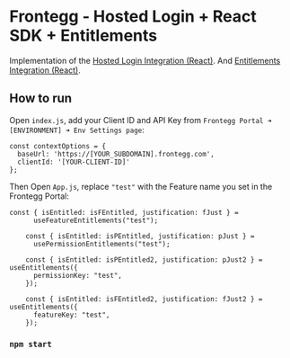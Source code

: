 # Frontegg - Hosted Login + React SDK + Entitlements

Implementation of the [Hosted Login Integration (React)](https://docs.frontegg.com/docs/react-hosted-login-guide).
And [Entitlements Integration (React)](https://docs.frontegg.com/docs/react-hosted-login-guide).

## How to run

Open `index.js`, add your Client ID and API Key from `Frontegg Portal ➜ [ENVIRONMENT] ➜ Env Settings page`:

```
const contextOptions = {
  baseUrl: 'https://[YOUR_SUBDOMAIN].frontegg.com',
  clientId: '[YOUR-CLIENT-ID]'
};
```

Then Open `App.js`, replace `"test"` with the Feature name you set in the Frontegg Portal:
```
const { isEntitled: isFEntitled, justification: fJust } =
      useFeatureEntitlements("test");
  
    const { isEntitled: isPEntitled, justification: pJust } =
      usePermissionEntitlements("test");
  
    const { isEntitled: isPEntitled2, justification: pJust2 } = useEntitlements({
      permissionKey: "test",
    });
  
    const { isEntitled: isFEntitled2, justification: fJust2 } = useEntitlements({
      featureKey: "test",
    });
```


### `npm start`
